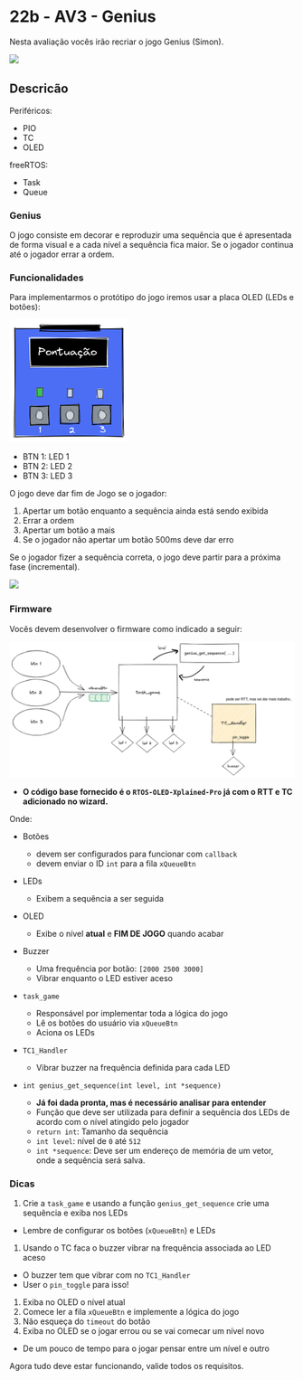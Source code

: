 # 22b - AV3 - Genius

Nesta avaliação vocês irão recriar o jogo Genius (Simon).

![](https://external-content.duckduckgo.com/iu/?u=https%3A%2F%2Fmedia.mileskimball.com%2Fimages%2Fp350854b.jpg&f=1&nofb=1&ipt=e6f6666673727671295f10315993e6429a66d375e9e2838db6ca4fc0ec662719&ipo=images)

## Descricão

Periféricos:

- PIO
- TC
- OLED

freeRTOS:

- Task
- Queue

### Genius

O jogo consiste em decorar e reproduzir uma sequência que é apresentada de forma visual e a cada nível a sequência fica maior. Se o jogador continua até o jogador errar a ordem.

### Funcionalidades

Para implementarmos o protótipo do jogo iremos usar a placa OLED (LEDs e botões):

![](oled.png)

- BTN 1: LED 1
- BTN 2: LED 2
- BTN 3: LED 3

O jogo deve dar fim de Jogo se o jogador:

1. Apertar um botão enquanto a sequência ainda está sendo exibida
1. Errar a ordem
1. Apertar um botão a mais
1. Se o jogador não apertar um botão 500ms deve dar erro

Se o jogador fizer a sequência correta, o jogo deve partir para a próxima fase (incremental).

[![](https://img.youtube.com/vi/owp5Dj5Lu-U/maxresdefault.jpg)](https://youtu.be/owp5Dj5Lu-U)

### Firmware

Vocês devem desenvolver o firmware como indicado a seguir:

![](firmware.png)

- **O código base fornecido é o `RTOS-OLED-Xplained-Pro` já com o RTT e TC adicionado no wizard.**

Onde:

- Botões
  - devem ser configurados para funcionar com `callback`
  - devem enviar o ID `int` para a fila `xQueueBtn` 

- LEDs
  - Exibem a sequência a ser seguida
  
- OLED
  - Exibe o nível **atual** e **FIM DE JOGO** quando acabar

- Buzzer
  - Uma frequência por botão: `[2000 2500 3000]`
  - Vibrar enquanto o LED estiver aceso

- `task_game`
  - Responsável por implementar toda a lógica do jogo
  - Lê os botões do usuário via `xQueueBtn`
  - Aciona os LEDs 
  
- `TC1_Handler`
  - Vibrar buzzer na frequência definida para cada LED 

- `int genius_get_sequence(int level, int *sequence)`
  - **Já foi dada pronta, mas é necessário analisar para entender**
  - Função que deve ser utilizada para definir a sequência dos LEDs de acordo com o nível atingido pelo jogador
  - `return int`: Tamanho da sequência 
  - `int level`: nível de `0` até `512`
  - `int *sequence`: Deve ser um endereço de memória de um vetor, onde a sequência será salva.

### Dicas

1. Crie a `task_game` e usando a função `genius_get_sequence` crie uma sequência e exiba nos LEDs
  - Lembre de configurar os botões (`xQueueBtn`) e LEDs
1. Usando o TC faca o buzzer vibrar na frequência associada ao LED aceso 
  - O buzzer tem que vibrar com no `TC1_Handler`
  - User o `pin_toggle` para isso!
1. Exiba no OLED o nível atual
1. Comece ler a fila `xQueueBtn` e implemente a lógica do jogo
1. Não esqueça do `timeout` do botão
1. Exiba no OLED se o jogar errou ou se vai comecar um nível novo
  - De um pouco de tempo para o jogar pensar entre um nível e outro 

Agora tudo deve estar funcionando, valide todos os requisitos.
